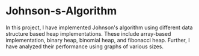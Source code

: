 # Johnson-s-Algorithm
In this project, I have implemented Johnson's algorithm using different data structure based heap implementations. These include array-based implementation, binary heap, binomial heap, and fibonacci heap. Further, I have analyzed their performance using graphs of various sizes.
